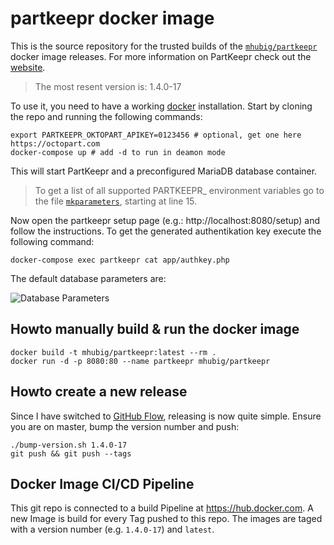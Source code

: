 # partkeepr docker image

This is the source repository for the trusted builds of the [`mhubig/partkeepr`][0]
docker image releases. For more information on PartKeepr check out the [website][1].

> The most resent version is: 1.4.0-17

To use it, you need to have a working [docker][2] installation. Start by cloning the
repo and running the following commands:

```shell
export PARTKEEPR_OKTOPART_APIKEY=0123456 # optional, get one here https://octopart.com
docker-compose up # add -d to run in deamon mode
```

This will start PartKeepr and a preconfigured MariaDB database container.

> To get a list of all supported PARTKEEPR_ environment variables go to the file
> [`mkparameters`][3], starting at line 15.

Now open the partkeepr setup page (e.g.: http://localhost:8080/setup) and follow the
instructions. To get the generated authentikation key execute the following command:

```shell
docker-compose exec partkeepr cat app/authkey.php
```

The default database parameters are:

![Database Parameters](https://raw.githubusercontent.com/mhubig/docker-partkeepr/master/setupdb.png "Database Parameters")

## Howto manually build & run the docker image

```shell
docker build -t mhubig/partkeepr:latest --rm .
docker run -d -p 8080:80 --name partkeepr mhubig/partkeepr
```

## Howto create a new release

Since I have switched to [GitHub Flow][4], releasing is now quite simple.
Ensure you are on master, bump the version number and push:

```shell
./bump-version.sh 1.4.0-17
git push && git push --tags
```

## Docker Image CI/CD Pipeline

This git repo is connected to a build Pipeline at https://hub.docker.com. A new
Image is build for every Tag pushed to this repo. The images are taged with a
version number (e.g. `1.4.0-17`) and `latest`.

[0]: https://hub.docker.com/r/mhubig/partkeepr/
[1]: http://www.partkeepr.org
[2]: https://www.docker.com
[3]: https://github.com/mhubig/docker-partkeepr/blob/master/mkparameters#L15
[4]: https://guides.github.com/introduction/flow/
